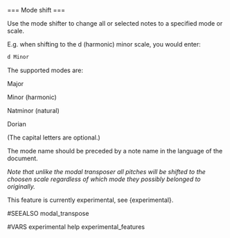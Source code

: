 === Mode shift ===

Use the mode shifter to change all or selected notes to a specified mode or scale.

E.g. when shifting to the d (harmonic) minor scale, you would enter: 


```lilypond
d Minor
```

The supported modes are:

Major

Minor (harmonic)

Natminor (natural)

Dorian

(The capital letters are optional.)

The mode name should be preceded by a note name in the language of the document.

*Note that unlike the modal transposer all pitches will be shifted to the choosen 
scale regardless of which mode they possibly belonged to originally.*

This feature is currently experimental, see {experimental}.

#SEEALSO
modal_transpose

#VARS
experimental help experimental_features
